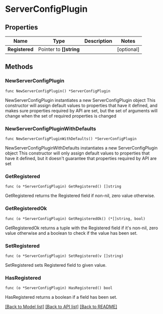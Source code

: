 # ServerConfigPlugin

## Properties

Name | Type | Description | Notes
------------ | ------------- | ------------- | -------------
**Registered** | Pointer to **[]string** |  | [optional] 

## Methods

### NewServerConfigPlugin

`func NewServerConfigPlugin() *ServerConfigPlugin`

NewServerConfigPlugin instantiates a new ServerConfigPlugin object
This constructor will assign default values to properties that have it defined,
and makes sure properties required by API are set, but the set of arguments
will change when the set of required properties is changed

### NewServerConfigPluginWithDefaults

`func NewServerConfigPluginWithDefaults() *ServerConfigPlugin`

NewServerConfigPluginWithDefaults instantiates a new ServerConfigPlugin object
This constructor will only assign default values to properties that have it defined,
but it doesn't guarantee that properties required by API are set

### GetRegistered

`func (o *ServerConfigPlugin) GetRegistered() []string`

GetRegistered returns the Registered field if non-nil, zero value otherwise.

### GetRegisteredOk

`func (o *ServerConfigPlugin) GetRegisteredOk() (*[]string, bool)`

GetRegisteredOk returns a tuple with the Registered field if it's non-nil, zero value otherwise
and a boolean to check if the value has been set.

### SetRegistered

`func (o *ServerConfigPlugin) SetRegistered(v []string)`

SetRegistered sets Registered field to given value.

### HasRegistered

`func (o *ServerConfigPlugin) HasRegistered() bool`

HasRegistered returns a boolean if a field has been set.


[[Back to Model list]](../README.md#documentation-for-models) [[Back to API list]](../README.md#documentation-for-api-endpoints) [[Back to README]](../README.md)


